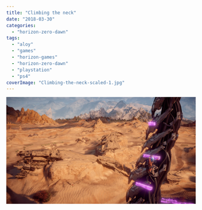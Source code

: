 ```yaml
---
title: "Climbing the neck"
date: "2018-03-30"
categories: 
  - "horizon-zero-dawn"
tags: 
  - "aloy"
  - "games"
  - "horizon-games"
  - "horizon-zero-dawn"
  - "playstation"
  - "ps4"
coverImage: "Climbing-the-neck-scaled-1.jpg"
---
```


[![](images/Climbing-the-neck-scaled-1.jpg)](https://davidpeach.co.uk/wp-content/uploads/2023/01/Climbing-the-neck-scaled-1.jpg)
